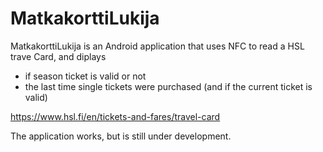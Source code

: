 # MatkakorttiLukija


MatkakorttiLukija is an Android application that uses NFC to read a HSL trave Card, and diplays
- if season ticket is valid or not
- the last time single tickets were purchased (and if the current ticket is valid)

https://www.hsl.fi/en/tickets-and-fares/travel-card



The application works, but is still under development.
